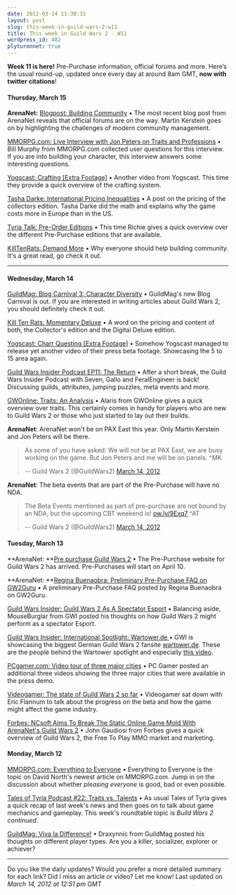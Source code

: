```yaml
---
date: 2012-03-14 11:30:31
layout: post
slug: this-week-in-guild-wars-2-w11
title: This week in Guild Wars 2 - W11
wordpress_id: 482
plyturonnet: true
---
```


**Week 11 is here!** Pre-Purchase information, official forums and more. Here’s the usual round-up, updated once every day at around 8am GMT, **now with twitter citations**! 



#### Thursday, March 15


**ArenaNet:** [Blogpost: Building Community](http://amd-icbm.com/icbm/anet-blog-building-community/)
• The most recent blog post from ArenaNet reveals that official forums are on the way. Martin Kerstein goes on by highlighting the challenges of modern community management.

[MMORPG.com: Live Interview with Jon Peters on Traits and Professions](http://www.twitch.tv/mmorpgcom/b/311753826)
• Bill Murphy from MMORPG.com collected user questions for this interview. If you are into building your character, this interview answers some interesting questions.

[Yogscast: Crafting [Extra Footage]](http://www.youtube.com/watch?v=-elq2JYlfA8)
• Another video from Yogscast. This time they provide a quick overview of the crafting system.

[Tasha Darke: International Pricing Inequalities](http://www.tashadarke.co.uk/2012/03/international-pricing-inequalities/)
• A post on the pricing of the collectors edition. Tasha Darke did the math and explains why the game costs more in Europe than in the US.

[Tyria Talk: Pre-Order Editions](http://www.youtube.com/watch?v=gRol5XQqwp8) 
• This time Richie gives a quick overview over the different Pre-Purchase editions that are available.

[KillTenRats: Demand More](http://www.killtenrats.com/2012/03/15/gw2-demand-more/)
• Why everyone should help building community. It's a great read, go check it out.

<!--![Sylvari concept art](http://plyturon.net/wp-content/uploads/2012/03/blog_article_banner5.png)-->

----

#### Wednesday, March 14


[GuildMag: Blog Carnival 3: Character Diversity](http://www.guildmag.com/blog-carnival-3-character-diversity)
• GuildMag's new Blog Carnival is out. If you are interested in writing articles about Guild Wars 2, you should definitely check it out. 

[Kill Ten Rats: Momentary Deluxe](http://www.killtenrats.com/2012/03/14/gw2-momentary-deluxe/)
• A word on the pricing and content of both, the Collector's edition and the Digital Deluxe edition. 

[Yogscast: Charr Questing [Extra Footage]](http://www.youtube.com/watch?&v=pl0Bb063D5E)
• Somehow Yogscast managed to release yet another video of their press beta footage. Showcasing the 5 to 15 area again.

[Guild Wars Insider Podcast EP11: The Return](http://www.guildwarsinsider.com/guild-wars-2-insider-podcast-ep11-return/)
• After a short break, the Guild Wars Insider Podcast with Seven, Gallo and FeralEngineer is back! Discussing guilds, attributes, jumping puzzles, meta events and more.

[GWOnline: Traits: An Analysis](http://guildwars.incgamers.com/blog/comments/traits-an-analysis)
• Alaris from GWOnline gives a quick overview over traits. This certainly comes in handy for players who are new to Guild Wars 2 or those who just started to lay out their builds.

**ArenaNet**: ArenaNet won't be on PAX East this year. Only Martin Kerstein and Jon Peters will be there.


> As some of you have asked: We will not be at PAX East, we are busy working on the game. But Jon Peters and me will be on panels. ^MK
> 
> -- Guild Wars 2 (@GuildWars2) [March 14, 2012](https://twitter.com/GuildWars2/status/179980600273408001)




**ArenaNet**: The beta events that are part of the Pre-Purchase will have no NDA.


> The Beta Events mentioned as part of pre-purchase are not bound by an NDA, but the upcoming CBT weekend is! [ow.ly/9Exq7](http://t.co/12I1sVRr) ^AT
> 
> -- Guild Wars 2 (@GuildWars2) [March 14, 2012](https://twitter.com/GuildWars2/status/179954394228473856)






#### Tuesday, March 13


**ArenaNet: **[Pre purchase Guild Wars 2](http://buy.guildwars2.com)
• The Pre-Purchase website for Guild Wars 2 has arrived. Pre-Purchases will start on April 10.

**ArenaNet: **[Regina Buenaobra: Preliminary Pre-Purchase FAQ on GW2Guru](http://www.guildwars2guru.com/forum/showpost.php?p=1212248&postcount=1412)
• A preliminary Pre-Purchase FAQ posted by Regina Buenaobra on GW2Guru.

[Guild Wars Insider: Guild Wars 2 As A Spectator Esport](http://www.guildwarsinsider.com/guild-wars-2-spectator-esport/)
• Balancing aside, MouseBurglar from GWI posted his thoughts on how Guild Wars 2 might perform as a spectator Esport.

[Guild Wars Insider: International Spotlight: Wartower.de ](http://www.guildwarsinsider.com/spotlight-wartower/)
• GWI is showcasing the biggest German Guild Wars 2 fansite [wartower.de](http://www.wartower.de). These are the people behind the Wartower spotlight and especially [this video](http://www.youtube.com/watch?v=LZMJ3sw_IcY).

[PCgamer.com: Video tour of three major cities](http://www.pcgamer.com/previews/guild-wars-2-beta-video-tour-of-three-major-cities/)
• PC Gamer posted an additional three videos showing the three major cities that were available in the press demo.

[Videogamer: The state of Guild Wars 2 so far](http://www.videogamer.com/pc/guild_wars_2/news/the_state_of_guild_wars_2_so_far_2.html)
• Videogamer sat down with Eric Flannum to talk about the progress on the beta and how the game might affect the game industry.

[Forbes: NCsoft Aims To Break The Static Online Game Mold With ArenaNet's Guild Wars 2](http://www.forbes.com/sites/johngaudiosi/2012/03/13/ncsoft-aims-to-break-the-static-online-game-mold-with-arenanets-guild-wars-2/)
• John Gaudiosi from Forbes gives a quick overview of Guild Wars 2, the Free To Play MMO market and marketing.



#### Monday, March 12


[MMORPG.com: Everything to Everyone](http://www.mmorpg.com/gamelist.cfm/game/473/feature/6179)
• Everything to Everyone is the topic on David North's newest article on MMORPG.com. Jump in on the discussion about whether _pleasing everyone_ is good, bad or even possible.

[Tales of Tyria Podcast #22: Traits vs. Talents](http://www.youtube.com/watch?v=V-eAUaXLBmg)
• As usual Tales of Tyria gives a quick recap of last week's news and then goes on to talk about game mechanics and gameplay. This week's roundtable topic is _Build Wars 2 continued_.

[GuildMag: Viva la Difference!](http://www.guildmag.com/viva-la-difference)
• Draxynnic from GuildMag posted his thoughts on different player types. Are you a killer, socializer, explorer or achiever?



* * *



Do you like the daily updates? Would you prefer a more detailed summary for each link? Did I miss an article or video? Let me know!
Last updated on _March 14, 2012 at 12:51 pm_ GMT

